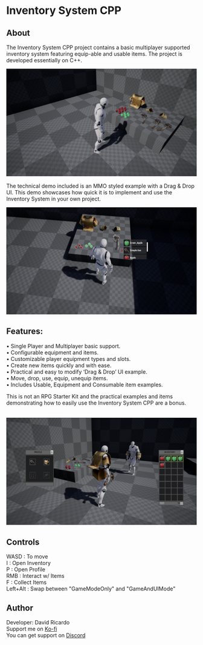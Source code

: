 # Inventory System CPP

## About
The Inventory System CPP project contains a basic multiplayer supported inventory system featuring equip-able and usable items. The project is developed essentially on C++.

<img src="imgs/screenshot1x.png" alt="Screenshot1">

The technical demo included is an MMO styled example with a Drag & Drop UI. This demo showcases how quick it is to implement and use the Inventory System in your own project.

<img src="imgs/screenshot2x.png" alt="Screenshot2">

## Features:                                               
• Single Player and Multiplayer basic support.          <br>
• Configurable equipment and items.                     <br>
• Customizable player equipment types and slots.        <br>
• Create new items quickly and with ease.               <br>
• Practical and easy to modify ‘Drag & Drop’ UI example.<br>
• Move, drop, use, equip, unequip items.                <br>
• Includes Usable, Equipment and Consumable item examples.

This is not an RPG Starter Kit and the practical examples and items demonstrating how to easily use the Inventory System CPP are a bonus.
<br> <br>

<img src="imgs/screenshot3x.png" alt="Screenshot3">

## Controls
WASD : To move <br>
I : Open Inventory <br>
P : Open Profile <br>
RMB : Interact w/ Items <br>
F : Collect Items <br>
Left+Alt : Swap between "GameModeOnly" and "GameAndUIMode"

## Author 
Developer: David Ricardo
<br>
Support me on <a href="https://ko-fi.com/davidcricardo"> Ko-fi  </a>
<br>
You can get support on <a href="https://discord.gg/F9KTXp8"> Discord </a>
<br>